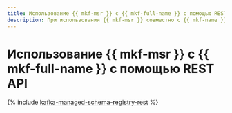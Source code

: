 ```yaml
---
title: Использование {{ mkf-msr }} с {{ mkf-full-name }} с помощью REST API
description: При использовании {{ mkf-msr }} совместно с {{ mkf-name }} можно управлять схемами данных, производителями и потребителями с помощью REST API.
---
```


# Использование {{ mkf-msr }} с {{ mkf-full-name }} с помощью REST API

{% include [kafka-managed-schema-registry-rest](../../_tutorials/dataplatform/kafka/kafka-managed-schema-registry-rest.md) %}
